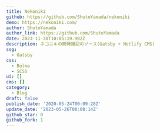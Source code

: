 ```yaml
---
title: Nekoniki
github: https://github.com/ShutoYamada/nekoniki
demo: https://nekoniki.com/
author: ShutoYamada
author_link: https://github.com/ShutoYamada
date: 2023-11-30T10:05:19.902Z
description: ネコニキの開発雑記のソース(Gatsby + Netlify CMS)
ssg:
  - Gatsby
css:
  - Bulma
  - SCSS
ui: []
cms: []
category:
  - Blog
draft: false
publish_date: '2020-05-24T00:09:28Z'
update_date: '2023-05-26T08:08:14Z'
github_star: 0
github_fork: 1
---
```


